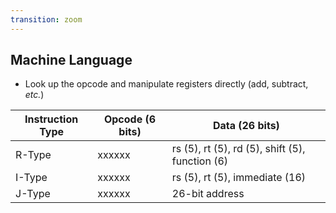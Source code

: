 ```yaml
---
transition: zoom
---
```


## Machine Language

- Look up the opcode and manipulate registers directly (add, subtract, *etc.*)

| Instruction Type | Opcode (6 bits) | Data (26 bits)                                                           |
|------------------|-----------------|--------------------------------------------------------------------------|
| R-Type           | xxxxxx          | rs (5), rt (5), rd (5), shift (5), function (6)                          |
| I-Type           | xxxxxx          | rs (5), rt (5), immediate (16)                                           |
| J-Type           | xxxxxx          | 26-bit address                                                           |